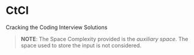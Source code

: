 # CtCI
Cracking the Coding Interview Solutions

> **NOTE**: The Space Complexity provided is the *auxiliary space*.
> The space used to store the input is not considered.
